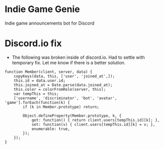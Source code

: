 # Indie Game Genie
Indie game announcements bot for Discord


# Discord.io fix
  * The following was broken inside of discord.io. Had to settle with temporary fix. Let me know if there is a better solution.
```
function Member(client, server, data) {
	copyKeys(data, this, ['user', 'joined_at',]);
	this.id = data.user.id;
	this.joined_at = Date.parse(data.joined_at);
	this.color = colorFromRole(server, this);
	var tempThis = this;
	['username', 'discriminator', 'bot', 'avatar', 'game'].forEach(function(k) {
		if (k in Member.prototype) return;

		Object.defineProperty(Member.prototype, k, {
			get: function() { return client.users[tempThis.id][k]; },
			set: function(v) { client.users[tempThis.id][k] = v; },
			enumerable: true,
		});
	});
}
```
